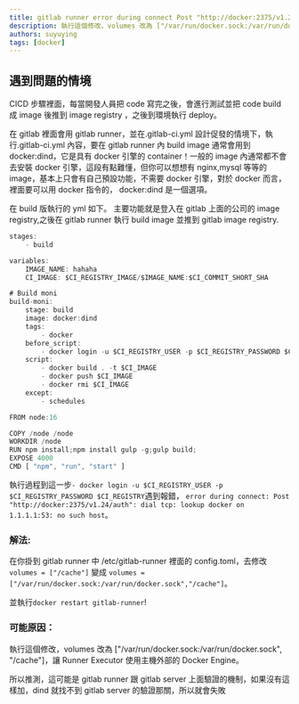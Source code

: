 ```yaml
---
title: gitlab runner error during connect Post "http://docker:2375/v1.24/auth" dial tcp lookup docker on 1.1.1.1:53 no such host
description: 執行這個修改，volumes 改為 ["/var/run/docker.sock:/var/run/docker.sock", "/cache"]，讓 Runner Executor 使用主機外部的 Docker Engine。所以推測，這可能是 gitlab runner 跟 gitlab server 上面驗證的機制，如果沒有這樣加，dind 就找不到 gitlab server 的驗證那關，所以就會失敗
authors: suyuying
tags: [docker]
---
```


## 遇到問題的情境

CICD 步驟裡面，每當開發人員把 code 寫完之後，會進行測試並把 code build 成 image 後推到 image registry
，之後到環境執行 deploy。

在 gitlab 裡面會用 gitlab runner，並在.gitlab-ci.yml 設計促發的情境下，執行.gitlab-ci.yml 內容，要在 gitlab runner 內 build image 通常會用到 docker:dind，它是具有 docker 引擎的 container！一般的 image 內通常都不會去安裝 docker 引擎，這段有點難懂，但你可以想想有 nginx,mysql 等等的 image，基本上只會有自己預設功能，不需要 docker 引擎，對於 docker 而言，裡面要可以用 docker 指令的， docker:dind 是一個選項。

在 build 版執行的 yml 如下。
主要功能就是登入在 gitlab 上面的公司的 image registry,之後在 gitlab runner 執行 build image 並推到 gitlab image registry.

```jsx title=".gitlab-ci.yml"
stages:
    - build

variables:
    IMAGE_NAME: hahaha
    CI_IMAGE: $CI_REGISTRY_IMAGE/$IMAGE_NAME:$CI_COMMIT_SHORT_SHA

# Build moni
build-moni:
    stage: build
    image: docker:dind
    tags:
        - docker
    before_script:
        - docker login -u $CI_REGISTRY_USER -p $CI_REGISTRY_PASSWORD $CI_REGISTRY
    script:
        - docker build . -t $CI_IMAGE
        - docker push $CI_IMAGE
        - docker rmi $CI_IMAGE
    except:
        - schedules


```

```jsx title="Dockerfile"
FROM node:16

COPY /node /node
WORKDIR /node
RUN npm install;npm install gulp -g;gulp build;
EXPOSE 4000
CMD [ "npm", "run", "start" ]
```

執行過程到這一步`- docker login -u $CI_REGISTRY_USER -p $CI_REGISTRY_PASSWORD $CI_REGISTRY`遇到報錯，
`error during connect: Post "http://docker:2375/v1.24/auth": dial tcp: lookup docker on 1.1.1.1:53: no such host`。

### 解法:

在你掛到 gitlab runner 中 /etc/gitlab-runner 裡面的 config.toml，去修改
`volumes = ["/cache"]` 變成
`volumes = ["/var/run/docker.sock:/var/run/docker.sock","/cache"]`。

並執行`docker restart gitlab-runner`!

### 可能原因：

執行這個修改，volumes 改為 ["/var/run/docker.sock:/var/run/docker.sock", "/cache"]，讓 Runner Executor 使用主機外部的 Docker Engine。

所以推測，這可能是 gitlab runner 跟 gitlab server 上面驗證的機制，如果沒有這樣加，dind 就找不到 gitlab server 的驗證那關，所以就會失敗
